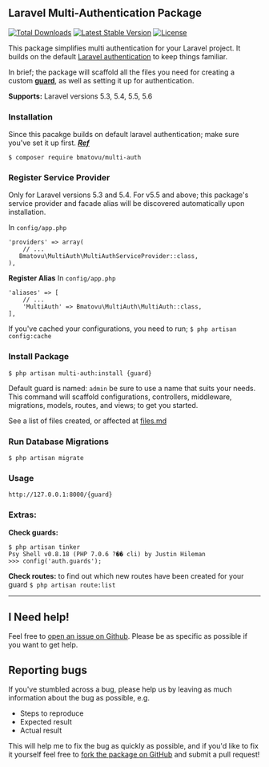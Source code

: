 ## Laravel Multi-Authentication Package

[![Total Downloads](https://poser.pugx.org/bmatovu/multi-auth/downloads)](https://packagist.org/packages/bmatovu/multi-auth)
[![Latest Stable Version](https://poser.pugx.org/bmatovu/multi-auth/v/stable)](https://packagist.org/packages/bmatovu/multi-auth)
[![License](https://poser.pugx.org/bmatovu/multi-auth/license)](https://packagist.org/packages/bmatovu/multi-auth)

This package simplifies multi authentication for your Laravel project. It builds on the default [Laravel authentication](https://laravel.com/docs/5.6/authentication) to keep things familiar.

In brief; the package will scaffold all the files you need for creating a custom [**guard**](https://laravel.com/docs/5.6/authentication#adding-custom-guards), as well as setting it up for authentication.

**Supports:** Laravel versions 5.3, 5.4, 5.5, 5.6

### Installation
Since this pacakge builds on default laravel authentication; make sure you've set it up first. [**_Ref_**](https://laravel.com/docs/5.6/authentication)

`$ composer require bmatovu/multi-auth`

### Register Service Provider 
Only for Laravel versions 5.3 and 5.4. For v5.5 and above; this package's service provider and facade alias will be discovered automatically upon installation.

In `config/app.php`
```
'providers' => array(
    // ...
   Bmatovu\MultiAuth\MultiAuthServiceProvider::class,
),
```

**Register Alias** 
In `config/app.php`
```
'aliases' => [
    // ...
    'MultiAuth' => Bmatovu\MultiAuth\MultiAuth::class,
],
```

If you've cached your configurations, you need to run;
`$ php artisan config:cache`

### Install Package
`$ php artisan multi-auth:install {guard}`

Default guard is named: `admin` be sure to use a name that suits your needs.
This command will scaffold configurations, controllers, middleware, migrations, models, routes, and views; to get you started.

See a list of files created, or affected at [files.md](https://github.com/mtvbrianking/multi-auth/blob/master/files.md)

### Run Database Migrations
`$ php artisan migrate`

### Usage
`http://127.0.0.1:8000/{guard}`

### Extras:
**Check guards:**
```
$ php artisan tinker
Psy Shell v0.8.18 (PHP 7.0.6 ?�� cli) by Justin Hileman
>>> config('auth.guards');
```

**Check routes:** to find out which new routes have been created for your guard
`$ php artisan route:list`

<hr/>

I Need help!
---
Feel free to [open an issue on Github](https://github.com/mtvbrianking/multi-auth/issues/new). Please be as specific as possible if you want to get help.

Reporting bugs
--
If you've stumbled across a bug, please help us by leaving as much information about the bug as possible, e.g.
- Steps to reproduce
- Expected result
- Actual result

This will help me to fix the bug as quickly as possible, and if you'd like to fix it yourself feel free to [fork the package on GitHub](https://github.com/mtvbrianking/multi-auth) and submit a pull request!